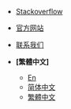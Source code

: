 <!-- _navbar.md -->

- [Stackoverflow](https://stackoverflow.com/questions/tagged/ttqm)
- [官方网站](https://ttqm.app)
- [联系我们](mailto:developer@yuanzhibang.com)

- **[繁體中文]**
  - [En](/en/)
  - [简体中文](/zh-cn/)
  - [繁體中文](/zh-tw/)
